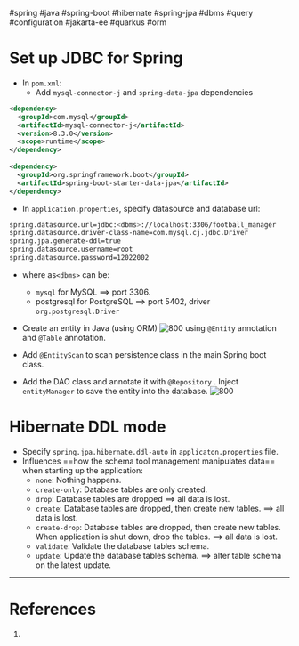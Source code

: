 #spring #java #spring-boot  #hibernate  #spring-jpa #dbms #query #configuration #jakarta-ee #quarkus #orm 

# Set up JDBC for Spring
- In `pom.xml`:
	- Add `mysql-connector-j` and `spring-data-jpa` dependencies
```xml
<dependency>  
  <groupId>com.mysql</groupId>  
  <artifactId>mysql-connector-j</artifactId>  
  <version>8.3.0</version>  
  <scope>runtime</scope>  
</dependency>  
  
<dependency>  
  <groupId>org.springframework.boot</groupId>  
  <artifactId>spring-boot-starter-data-jpa</artifactId>  
</dependency>
```

- In `application.properties`, specify datasource and database url:
```bash
spring.datasource.url=jdbc:<dbms>://localhost:3306/football_manager  
spring.datasource.driver-class-name=com.mysql.cj.jdbc.Driver  
spring.jpa.generate-ddl=true  
spring.datasource.username=root  
spring.datasource.password=12022002
```

-  where as`<dbms>` can be: 
	- `mysql` for MySQL $\implies$ port 3306.
	- postgresql for PostgreSQL $\implies$ port 5402, driver `org.postgresql.Driver`


- Create an entity in Java (using ORM) ![800](Pasted%20image%2020240717121244.png)                                                    using `@Entity` annotation and `@Table` annotation.
- Add `@EntityScan` to scan persistence class in the main Spring boot class.
- Add the DAO class and annotate it with `@Repository` . Inject `entityManager` to save the entity into the database.  ![800](Pasted%20image%2020240717121509.png)

# Hibernate DDL mode

- Specify ``spring.jpa.hibernate.ddl-auto`` in `applicaton.properties` file.
- Influences ==how the schema tool management manipulates data== when starting up the application:
	- `none`: Nothing happens.
	- `create-only`: Database tables are only created.
	- `drop`: Database tables are dropped $\implies$ all data is lost.
	- `create`: Database tables are dropped, then create new tables. $\implies$ all data is lost.
	- `create-drop`: Database tables are dropped, then create new tables. When application is shut down, drop the tables. $\implies$ all data is lost.
	- `validate`: Validate the database tables schema.
	- `update`: Update the database tables schema. $\implies$ alter table schema on the latest update.
---
# References
1. 